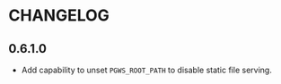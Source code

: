 # CHANGELOG

## 0.6.1.0

- Add capability to unset `PGWS_ROOT_PATH` to disable static file serving.
